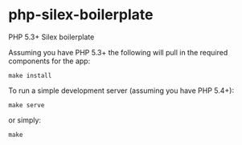 php-silex-boilerplate
=====================

PHP 5.3+ Silex boilerplate

Assuming you have PHP 5.3+ the following will pull in the required components for the app:

    make install

To run a simple development server (assuming you have PHP 5.4+):

    make serve

or simply:

    make
